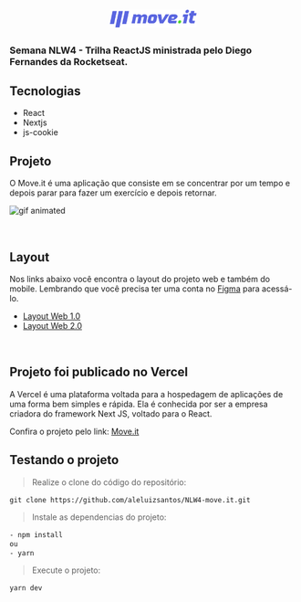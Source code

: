 <h1 align="center">
    <img width="152" alt="logo 1" src="./public/logo-full.svg">
</h1>

### Semana NLW4 -  Trilha ReactJS ministrada pelo Diego Fernandes da Rocketseat.

## Tecnologias

- React
- Nextjs
- js-cookie

## Projeto

O Move.it é uma aplicação que  consiste em se concentrar por um tempo e depois parar para fazer um exercício e depois retornar.

<p>
    <img src="https://user-images.githubusercontent.com/16269962/109389808-cfde4f00-78ec-11eb-84ea-993a257113d9.gif" alt="gif animated">
</p>
<br />

## Layout

Nos links abaixo você encontra o layout do projeto web e também do mobile. Lembrando que você precisa ter uma conta no [Figma](http://figma.com/) para acessá-lo.

- [Layout Web 1.0](https://www.figma.com/file/pM7UxK24AfaeaAZU02JkSH/Move.it-1.0-(Copy)?node-id=160%3A2761)
- [Layout Web 2.0](https://www.figma.com/file/bTZjbBd6EjXrcav0RhiWLp/Move.it-2.0?node-id=149854%3A100)

<br />

## Projeto foi publicado no Vercel
A Vercel é uma plataforma voltada para a hospedagem de aplicações de uma forma bem simples e rápida. Ela é conhecida por ser a empresa criadora do framework Next JS, voltado para o React.

Confira o projeto pelo link: [Move.it](https://moveit-og8m3a59f-aleluizsantos.vercel.app/)



## Testando o projeto

> Realize o clone do código do repositório:

    git clone https://github.com/aleluizsantos/NLW4-move.it.git

> Instale as dependencias do projeto:
    
    - npm install 
    ou 
    - yarn

> Execute o projeto:

    yarn dev
